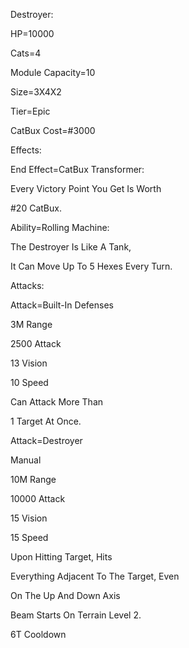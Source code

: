 Destroyer:

HP=10000

Cats=4

Module Capacity=10

Size=3X4X2

Tier=Epic

CatBux Cost=#3000

Effects:

End Effect=CatBux Transformer:

Every Victory Point You Get Is Worth

#20 CatBux.

Ability=Rolling Machine:

The Destroyer Is Like A Tank,

It Can Move Up To 5 Hexes Every Turn.

Attacks:

Attack=Built-In Defenses

3M Range

2500 Attack

13 Vision

10 Speed

Can Attack More Than

1 Target At Once.

Attack=Destroyer

Manual

10M Range

10000 Attack

15 Vision

15 Speed

Upon Hitting Target, Hits

Everything Adjacent To The Target, Even

On The Up And Down Axis

Beam Starts On Terrain Level 2.

6T Cooldown
